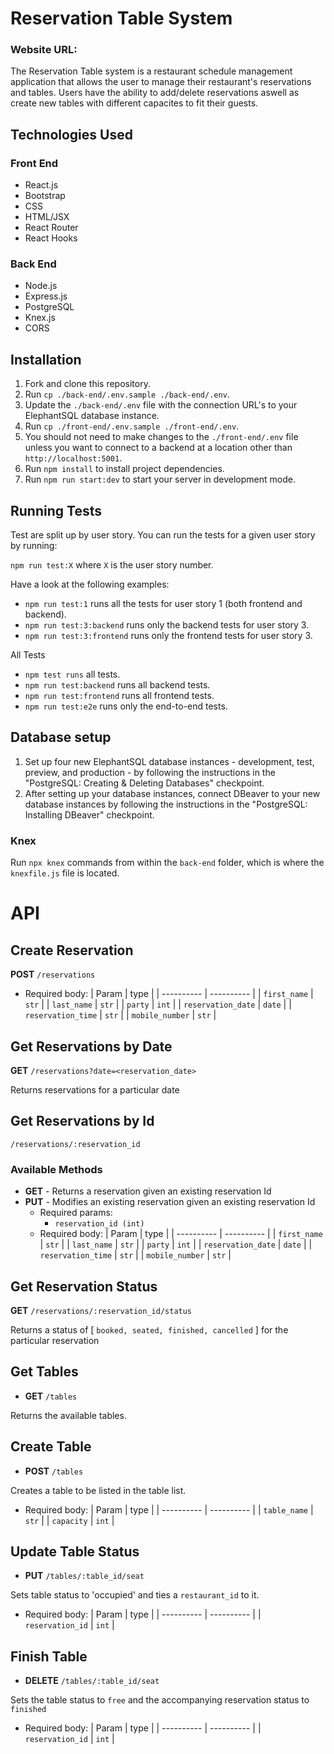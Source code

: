 # Reservation Table System

### Website URL: 

The Reservation Table system is a restaurant schedule management application that allows the user to manage their restaurant's reservations and tables. Users have the ability to add/delete reservations aswell as create new tables with different capacites to fit their guests. 

## Technologies Used
### Front End
- React.js
- Bootstrap
- CSS
- HTML/JSX
- React Router
- React Hooks

### Back End
- Node.js
- Express.js
- PostgreSQL 
- Knex.js
- CORS

## Installation
1. Fork and clone this repository.
2. Run `cp ./back-end/.env.sample ./back-end/.env`.
3. Update the `./back-end/.env` file with the connection URL's to your ElephantSQL database instance.
4. Run `cp ./front-end/.env.sample ./front-end/.env`.
5. You should not need to make changes to the `./front-end/.env` file unless you want to connect to a backend at a location other than `http://localhost:5001`.
6. Run `npm install` to install project dependencies.
7. Run `npm run start:dev` to start your server in development mode.

## Running Tests
Test are split up by user story. You can run the tests for a given user story by running:

`npm run test:X` where `X` is the user story number.

Have a look at the following examples:

- `npm run test:1` runs all the tests for user story 1 (both frontend and backend).
- `npm run test:3:backend` runs only the backend tests for user story 3.
- `npm run test:3:frontend` runs only the frontend tests for user story 3.

All Tests
- `npm test runs` all tests.
- `npm run test:backend` runs all backend tests.
- `npm run test:frontend` runs all frontend tests.
- `npm run test:e2e` runs only the end-to-end tests.


## Database setup

1. Set up four new ElephantSQL database instances - development, test, preview, and production - by following the instructions in the "PostgreSQL: Creating & Deleting Databases" checkpoint.
1. After setting up your database instances, connect DBeaver to your new database instances by following the instructions in the "PostgreSQL: Installing DBeaver" checkpoint.

### Knex

Run `npx knex` commands from within the `back-end` folder, which is where the `knexfile.js` file is located.


# API

## Create Reservation

**POST** `/reservations`

- Required body:
  | Param | type |
  | ---------- | ---------- |
  | `first_name` | `str` |
  | `last_name` | `str` |
  | `party` | `int` |
  | `reservation_date` | `date` |
  | `reservation_time` | `str` |
  | `mobile_number` | `str` |

## Get Reservations by Date

**GET** `/reservations?date=<reservation_date>`

Returns reservations for a particular date

## Get Reservations by Id

`/reservations/:reservation_id`

### Available Methods

- **GET** - Returns a reservation given an existing reservation Id
- **PUT** - Modifies an existing reservation given an existing reservation Id
  - Required params:
    - `reservation_id (int)`
  - Required body:
    | Param | type |
    | ---------- | ---------- |
    | `first_name` | `str` |
    | `last_name` | `str` |
    | `party` | `int` |
    | `reservation_date` | `date` |
    | `reservation_time` | `str` |
    | `mobile_number` | `str` |

## Get Reservation Status

**GET** `/reservations/:reservation_id/status`

Returns a status of [ `booked, seated, finished, cancelled` ] for the particular reservation

## Get Tables

- **GET** `/tables`

Returns the available tables.

## Create Table

- **POST** `/tables`

Creates a table to be listed in the table list.

- Required body:
  | Param | type |
  | ---------- | ---------- |
  | `table_name` | `str` |
  | `capacity` | `int` |

## Update Table Status

- **PUT** `/tables/:table_id/seat`

Sets table status to 'occupied' and ties a `restaurant_id` to it.

- Required body:
  | Param | type |
  | ---------- | ---------- |
  | `reservation_id` | `int` |

## Finish Table

- **DELETE** `/tables/:table_id/seat`

Sets the table status to `free` and the accompanying reservation status to `finished`

- Required body:
  | Param | type |
  | ---------- | ---------- |
  | `reservation_id` | `int` |